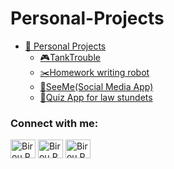# Personal-Projects
* [:diamond_shape_with_a_dot_inside: Personal Projects](https://github.com/BirouRares/Personal-Projects)
    *  [:video_game:TankTrouble](https://github.com/BirouRares/Personal-Projects/tree/main/TankTrouble)
    *  [:scissors:Homework writing robot](https://github.com/BirouRares/Personal-Projects/tree/main/Homework%20writing%20robot)
    *  [:white_flower:SeeMe(Social Media App)](https://github.com/BirouRares/Personal-Projects/tree/main/SeeMe(Social%20Media%20App))
    *  [:telescope:Quiz App for law stundets](https://github.com/BirouRares/Personal-Projects/tree/main/QuizApp%20for%20law%20students)


<h3 align="left">Connect with me:</h3>
<p align="left">
<a href="https://www.linkedin.com/in/rares-birou-283628268/" target="blank"><img align="center" src="https://raw.githubusercontent.com/rahuldkjain/github-profile-readme-generator/master/src/images/icons/Social/linked-in-alt.svg" alt="Birou.Rares" height="30" width="40" /></a>
<a href="https://www.facebook.com/profile.php?id=100010767826026" target="blank"><img align="center" src="https://raw.githubusercontent.com/rahuldkjain/github-profile-readme-generator/master/src/images/icons/Social/facebook.svg" alt="Birou.Rares" height="30" width="40" /></a>
<a href="https://www.instagram.com/raresbirou/" target="blank"><img align="center" src="https://raw.githubusercontent.com/rahuldkjain/github-profile-readme-generator/master/src/images/icons/Social/instagram.svg" alt="Birou.Rares" height="30" width="40" /></a>
</p>
